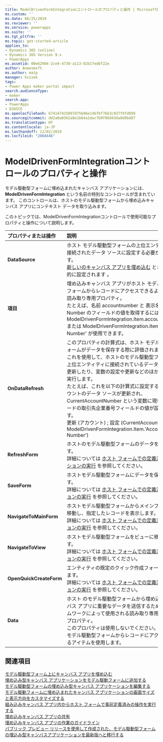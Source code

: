 ```yaml
---
title: ModelDrivenFormIntegrationコントロールのプロパティと操作 | MicrosoftDocs
ms.custom: ''
ms.date: 06/25/2019
ms.reviewer: ''
ms.service: powerapps
ms.suite: ''
ms.tgt_pltfrm: ''
ms.topic: get-started-article
applies_to:
- Dynamics 365 (online)
- Dynamics 365 Version 9.x
- PowerApps
ms.assetid: 00e62904-2ce9-4730-a113-02b1fedbf22e
author: Aneesmsft
ms.author: matp
manager: kvivek
tags:
- Power Apps maker portal impact
search.audienceType:
- maker
search.app:
- PowerApps
- D365CE
ms.openlocfilehash: 674147425097d75b96e14bfbf76b3c937f9fd999
ms.sourcegitcommit: dd2a8a0362a8e1b64a1dac7b9f98d43da8d0bd87
ms.translationtype: HT
ms.contentlocale: ja-JP
ms.lasthandoff: 12/02/2019
ms.locfileid: "2868446"
---
```

# <a name="modeldrivenformintegration-control-properties-and-actions"></a>ModelDrivenFormIntegrationコントロールのプロパティと操作
モデル駆動型フォームに埋め込まれたキャンバス アプリケーションには、 **ModelDrivenFormIntegration** という名前の特別なコントロールが含まれています。 このコントロールは、ホストのモデル駆動型フォームから埋め込みキャンバス アプリにコンテキスト データを取り込みます。  

このトピックでは、ModelDrivenFormIntegrationコントロールで使用可能なプロパティと操作について説明します。

| プロパティまたは操作 | 説明 |
|:--------------|:-------------------------|
|**DataSource** | ホスト モデル駆動型フォームの上位エンティティに接続されたデータ ソースに設定する必要があります。 <br />[新しいのキャンバス アプリを埋め込む](embedded-canvas-app-add-classic-designer.md) ときに自動的に設定されます 。 |
|**項目** | 埋め込みキャンバス アプリがホスト モデル駆動型フォームからレコードにアクセスできるようにする読み取り専用プロパティ。 <br />たとえば、名前 accountnumber と 表示名 Account Number のフィールドの値を取得するには、 ModelDrivenFormIntegration.Item.accountnumber または ModelDrivenFormIntegration.Item.'Account Number' が使用できます。 |
|**OnDataRefresh** | このプロパティの計算式は、ホスト モデル駆動型フォームがデータを保存する際に評価されます。 <br />これを使用して、ホストのモデル駆動型フォームの上位エンティティに接続されているデータ ソースを更新したり、変数の設定や更新などのほかの操作を実行します。 <br /> たとえば、これを以下の計算式に設定すると、アカウントのデータ ソースが更新され、CurrentAccountNumber という変数に現在のレコードの取引先企業番号フィールドの値が設定されます。 <br /> 更新 (アカウント) ; 設定 (CurrentAccountNumber, ModelDrivenFormIntegration.Item.'Account Number') |
|**RefreshForm** | ホストのモデル駆動型フォームのデータを更新します。 <br />詳細については [ホスト フォームでの定義済みのアクションの実行](embedded-canvas-app-actions.md#refreshformshowprompt) を参照してください。 |
|**SaveForm** | ホストモデル駆動型フォームにデータを保存します。 <br />詳細については [ホスト フォームでの定義済みアクションの実行](embedded-canvas-app-actions.md#saveform) を参照してください。  |
|**NavigateToMainForm** | ホストモデル駆動型フォームからメインフォームに移動し、指定したレコードを表示します。 <br />詳細については [ホスト フォームでの定義済みアクションの実行](embedded-canvas-app-actions.md#navigatetomainformentityname-mainformname-recordid) を参照してください。 |
|**NavigateToView** | ホストモデル駆動型フォームをビューに移動します。 <br />詳細については [ホスト フォームでの定義済みアクションの実行](embedded-canvas-app-actions.md#navigatetoviewentityname-viewname) を参照してください。  |
|**OpenQuickCreateForm** | エンティティの既定のクイック作成フォームを開きます。  <br />詳細については [ホスト フォームでの定義済みアクションの実行](embedded-canvas-app-actions.md#openquickcreateformentityname) を参照してください。  |
|**Data** | ホスト のモデル駆動型フォームから埋め込みキャンバス アプリに重要なデータを送信するためにフレームワークによって使用される読み取り専用使用するプロパティ。  <br /> このプロパティは使用しないでください。 ホストのモデル駆動型フォームからレコードにアクセスできるアイテムを使用します。  |

## <a name="see-also"></a>関連項目
[モデル駆動型フォーム上にキャンバス アプリを埋め込む](embed-canvas-app-in-form.md) <br />
[埋め込み型キャンバス アプリケーションをモデル駆動フォームに追加する](embedded-canvas-app-add-classic-designer.md) <br />
[モデル駆動型フォームの埋め込み型キャンバス アプリケーションを編集する](embedded-canvas-app-edit-classic-designer.md) <br />
[モデル駆動フォームに埋め込まれたキャンバス アプリケーションの画面サイズと表示方向をカスタマイズする](embedded-canvas-app-customize-screen.md) <br />
[組み込みキャンバス アプリ内からホスト フォームで事前定義済みの操作を実行する](embedded-canvas-app-actions.md) <br />
[埋め込みキャンバス アプリの共有](share-embedded-canvas-app.md) <br />
[埋め込みキャンバス アプリの作業のガイドライン](embedded-canvas-app-guidelines.md) <br />
[パブリック プレビュー リリースを使用して作成された、モデル駆動型フォームの埋込み型キャンバスアプリケーションを最新版へと移行する](embedded-canvas-app-migrate-from-preview.md) <br />
